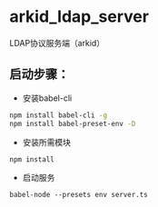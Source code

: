 # arkid_ldap_server
LDAP协议服务端（arkid）



## 启动步骤：
- 安装babel-cli
```bash
npm install babel-cli -g
npm install babel-preset-env -D
```

- 安装所需模块
```bash
npm install
```

- 启动服务
```
babel-node --presets env server.ts
```
